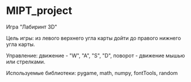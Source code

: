 # MIPT_project

Игра "Лабиринт 3D"

Цель игры: из левого верхнего угла карты дойти до правого нижнего угла карты.

Управление: движение - "W", "A", "S", "D", поворот - движение мышью или стрелками.


Используемые библиотеки: pygame, math, numpy, fontTools, random
